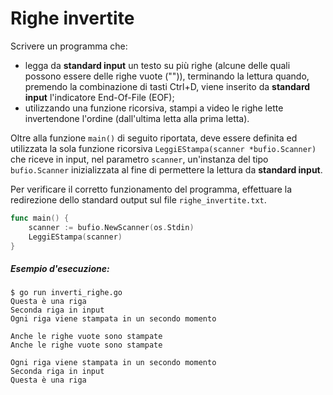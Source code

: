 # Righe invertite

Scrivere un programma che:
* legga da **standard input** un testo su più righe (alcune delle quali possono essere delle righe vuote ("")), terminando la lettura quando, premendo la combinazione di tasti Ctrl+D, viene inserito da **standard input** l'indicatore End-Of-File (EOF);
* utilizzando una funzione ricorsiva, stampi a video le righe lette invertendone l'ordine (dall'ultima letta alla prima letta).

Oltre alla funzione `main()` di seguito riportata, deve essere definita ed utilizzata la sola funzione ricorsiva `LeggiEStampa(scanner *bufio.Scanner)` che riceve in input, nel parametro `scanner`, un'instanza del tipo `bufio.Scanner` inizializzata al fine di permettere la lettura da **standard input**. 

Per verificare il corretto funzionamento del programma, effettuare la redirezione dello standard output sul file `righe_invertite.txt`.  

```go
func main() {
	scanner := bufio.NewScanner(os.Stdin)
	LeggiEStampa(scanner)
}
```


##### Esempio d'esecuzione:
```text
$ go run inverti_righe.go 
Questa è una riga
Seconda riga in input
Ogni riga viene stampata in un secondo momento

Anche le righe vuote sono stampate
Anche le righe vuote sono stampate

Ogni riga viene stampata in un secondo momento
Seconda riga in input
Questa è una riga
```